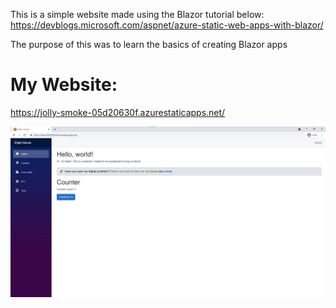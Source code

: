This is a simple website made using the Blazor tutorial below:
https://devblogs.microsoft.com/aspnet/azure-static-web-apps-with-blazor/

The purpose of this was to learn the basics of creating Blazor apps

# My Website: 
https://jolly-smoke-05d20630f.azurestaticapps.net/



![Blazor Screenshot](https://github.com/ElijahNieves328/my-blazor-app/blob/main/blazor%20screenshot.PNG)

